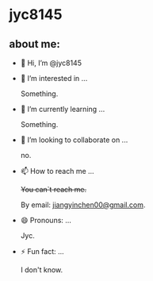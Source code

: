 # jyc8145
## about me:
- 👋 Hi, I’m @jyc8145
- 👀 I’m interested in ...
  
  Something.
- 🌱 I’m currently learning ...
  
  Something.
- 💞️ I’m looking to collaborate on ...
  
  no.
- 📫 How to reach me ...

  ~~You can`t reach me.~~
  
  By email: jiangyinchen00@gmail.com.
- 😄 Pronouns: ...
  
  Jyc.
- ⚡ Fun fact: ...
  
  I don't know.

<!---
jyc8145/jyc8145 is a ✨ special ✨ repository because its `README.md` (this file) appears on your GitHub profile.
You can click the Preview link to take a look at your changes.
--->
